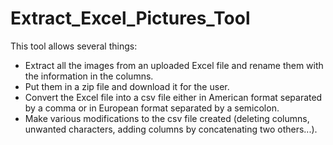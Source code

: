 # Extract_Excel_Pictures_Tool


This tool allows several things:
- Extract all the images from an uploaded Excel file and rename them with the information in the columns.
- Put them in a zip file and download it for the user.
- Convert the Excel file into a csv file either in American format separated by a comma or in European format separated by a semicolon.
- Make various modifications to the csv file created (deleting columns, unwanted characters, adding columns by concatenating two others...).


